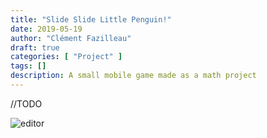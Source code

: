 ```yaml
---
title: "Slide Slide Little Penguin!"
date: 2019-05-19
author: "Clément Fazilleau"
draft: true
categories: [ "Project" ]
tags: []
description: A small mobile game made as a math project
---
```


//TODO

![editor](/posts/slide-slide-little-penguin/editor.png)
